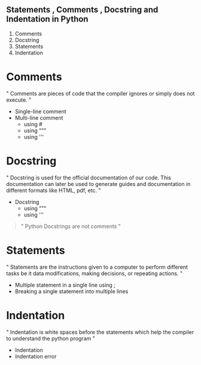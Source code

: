 ## Statements , Comments , Docstring and Indentation in Python

1. Comments
2. Docstring
3. Statements
4. Indentation

# Comments
" Comments are pieces of code that the compiler ignores or simply does not execute.
"
* Single-line comment 
* Multi-line comment
    * using #
    * using """
    * using '''

# Docstring
" Docstring is used for the official documentation of our code. This documentation can later be used to generate guides and documentation in different formats like HTML, pdf, etc. "
* Docstring
    * using """
    * using '''

>" Python Docstrings are not comments "

# Statements
" Statements are the instructions given to a computer to perform different tasks be it data modifications, making decisions, or repeating actions. "
* Multiple statement in a single line using ;
* Breaking a single statement into multiple lines

# Indentation
" Indentation is white spaces before the statements which help the compiler to understand the python program "
* Indentation
* Indentation error


